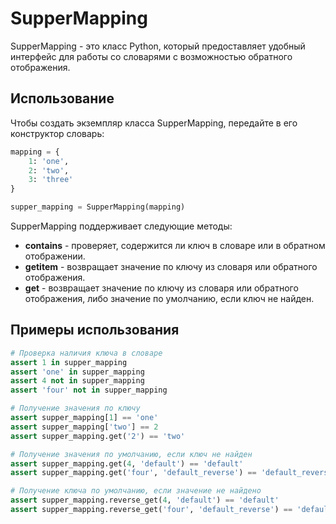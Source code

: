 # SupperMapping
SupperMapping - это класс Python, который предоставляет удобный интерфейс для работы со словарями с возможностью обратного отображения.

## Использование
Чтобы создать экземпляр класса SupperMapping, передайте в его конструктор словарь:

```python
mapping = {
    1: 'one',
    2: 'two',
    3: 'three'
}

supper_mapping = SupperMapping(mapping)
```
SupperMapping поддерживает следующие методы:

- __contains__ - проверяет, содержится ли ключ в словаре или в обратном отображении.
- __getitem__ - возвращает значение по ключу из словаря или обратного отображения.
- __get__ - возвращает значение по ключу из словаря или обратного отображения, либо значение по умолчанию, если ключ не найден.

## Примеры использования

```python
# Проверка наличия ключа в словаре
assert 1 in supper_mapping
assert 'one' in supper_mapping
assert 4 not in supper_mapping
assert 'four' not in supper_mapping

# Получение значения по ключу
assert supper_mapping[1] == 'one'
assert supper_mapping['two'] == 2
assert supper_mapping.get('2') == 'two'

# Получение значения по умолчанию, если ключ не найден
assert supper_mapping.get(4, 'default') == 'default'
assert supper_mapping.get('four', 'default_reverse') == 'default_reverse'

# Получение ключа по умолчанию, если значение не найдено
assert supper_mapping.reverse_get(4, 'default') == 'default'
assert supper_mapping.reverse_get('four', 'default_reverse') == 'default_reverse'
```
